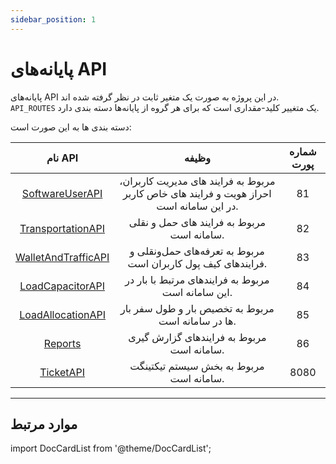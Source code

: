 ```yaml
---
sidebar_position: 1
---
```


# پایانه‌های API

پایانه‌های API در این پروژه به صورت یک متغیر ثابت در نظر گرفته شده اند. `API_ROUTES` یک متغییر کلید-مقداری است که برای هر گروه از پایانه‌ها دسته بندی دارد.

دسته بندی ها به این صورت است:

|                         نام API                          |                                          وظیفه                                           | شماره پورت |
| :------------------------------------------------------: | :--------------------------------------------------------------------------------------: | :--------: |
|     [SoftwareUserAPI](./software_user_api/index.md)      | مربوط به فرایند های مدیریت کاربران، احراز هویت و فرایند های خاص کاربر در این سامانه است. |     81     |
|    [TransportationAPI](./transportation_api/index.md)    |                        مربوط به فرایند های حمل و نقلی سامانه است.                        |     82     |
| [WalletAndTrafficAPI](./wallet_and_traffic_api/index.md) |              مربوط به تعرفه‌های حمل‌ونقلی و فرایند‌های کیف پول کاربران است.              |     83     |
|    [LoadCapacitorAPI](./load_capacitor_api/index.md)     |                    مربوط به فرایندهای مرتبط با بار در این سامانه است.                    |     84     |
|   [LoadAllocationAPI](./load_allocation_api/index.md)    |                    مربوط به تخصیص بار و طول سفر بار ها در سامانه است.                    |     85     |
|            [Reports](./reports_api/index.md)             |                        مربوط به فرایندهای گزارش گیری سامانه است.                         |     86     |
|            [TicketAPI](./ticket_api/index.md)            |                         مربوط به بخش سیستم تیکتینگت سامانه است.                          |    8080    |

---

## موارد مرتبط

import DocCardList from '@theme/DocCardList';

<DocCardList />
